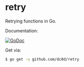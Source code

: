 # retry
Retrying functions in Go.

Documentation:

[![GoDoc](https://godoc.org/github.com/dc0d/retry?status.svg)](https://godoc.org/github.com/dc0d/retry)

Get via:

```bash
$ go get -u github.com/dc0d/retry
```